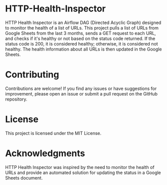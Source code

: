 # HTTP-Health-Inspector

HTTP Health Inspector is an Airflow DAG (Directed Acyclic Graph) designed to monitor the health of a list of URLs. This project pulls a list of URLs from Google Sheets from the last 3 months, sends a GET request to each URL, and checks if it's healthy or not based on the status code returned. If the status code is 200, it is considered healthy; otherwise, it is considered not healthy. The health information about all URLs is then updated in the Google Sheets.

# Contributing
Contributions are welcome! If you find any issues or have suggestions for improvement, please open an issue or submit a pull request on the GitHub repository.

# License
This project is licensed under the MIT License.

# Acknowledgments
HTTP Health Inspector was inspired by the need to monitor the health of URLs and provide an automated solution for updating the status in a Google Sheets document.

